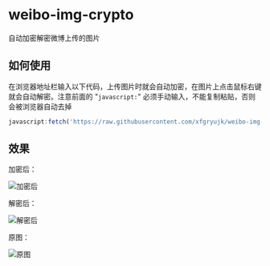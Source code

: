 # weibo-img-crypto
自动加密解密微博上传的图片

## 如何使用
在浏览器地址栏输入以下代码，上传图片时就会自动加密，在图片上点击鼠标右键就会自动解密。注意前面的 "`javascript:`" 必须手动输入，不能复制粘贴，否则会被浏览器自动去掉

```javascript
javascript:fetch('https://raw.githubusercontent.com/xfgryujk/weibo-img-crypto/master/weibo-img-crypto.js').then(res => res.text(), e => alert('载入失败：' + e)).then(res => {let script = document.createElement('script'); script.innerHTML = res; document.body.appendChild(script)})
```

## 效果
加密后：

![加密后](https://github.com/xfgryujk/weibo-img-crypto/blob/master/encrypted.jpg)

解密后：

![解密后](https://github.com/xfgryujk/weibo-img-crypto/blob/master/decrypted.png)

原图：

![原图](https://github.com/xfgryujk/weibo-img-crypto/blob/master/origin.jpg)
